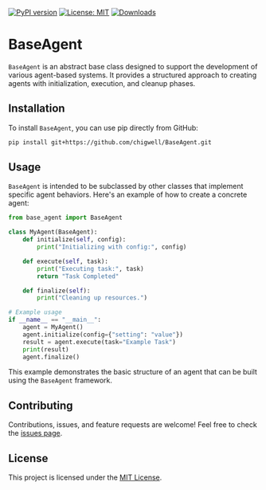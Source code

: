 [![PyPI version](https://badge.fury.io/py/base-agent.svg)](https://badge.fury.io/py/base-agent)
[![License: MIT](https://img.shields.io/badge/License-MIT-green.svg)](https://opensource.org/licenses/MIT)
[![Downloads](https://static.pepy.tech/badge/base-agent)](https://pepy.tech/project/base-agent)

# BaseAgent

`BaseAgent` is an abstract base class designed to support the development of various agent-based systems. It provides a structured approach to creating agents with initialization, execution, and cleanup phases.

## Installation

To install `BaseAgent`, you can use pip directly from GitHub:

```bash
pip install git+https://github.com/chigwell/BaseAgent.git
```

## Usage

`BaseAgent` is intended to be subclassed by other classes that implement specific agent behaviors. Here's an example of how to create a concrete agent:

```python
from base_agent import BaseAgent

class MyAgent(BaseAgent):
    def initialize(self, config):
        print("Initializing with config:", config)

    def execute(self, task):
        print("Executing task:", task)
        return "Task Completed"

    def finalize(self):
        print("Cleaning up resources.")

# Example usage
if __name__ == "__main__":
    agent = MyAgent()
    agent.initialize(config={"setting": "value"})
    result = agent.execute(task="Example Task")
    print(result)
    agent.finalize()
```

This example demonstrates the basic structure of an agent that can be built using the `BaseAgent` framework.

## Contributing

Contributions, issues, and feature requests are welcome! Feel free to check the [issues page](https://github.com/chigwell/BaseAgent/issues).

## License

This project is licensed under the [MIT License](https://choosealicense.com/licenses/mit/).
